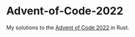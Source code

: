# Advent-of-Code-2022

My solutions to the [Advent of Code 2022](https://adventofcode.com/2022) in Rust.
